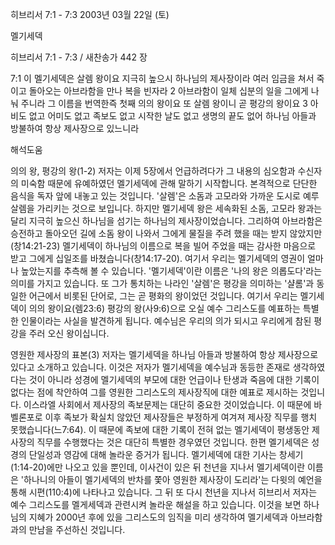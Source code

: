 히브리서 7:1 - 7:3 
2003년 03월 22일 (토)

멜기세덱



히브리서 7:1 - 7:3 / 새찬송가 442 장


7:1 이 멜기세덱은 살렘 왕이요 지극히 높으시 하나님의 제사장이라 여러 임금을 쳐서 죽이고 돌아오는 아브라함을 만나 복을 빈자라  2 아브라함이 일체 십분의 일을 그에게 나눠 주니라 그 이름을 번역한즉 첫째 의의 왕이요 또 살렘 왕이니 곧 평강의 왕이요  3 아비도 없고 어미도 없고 족보도 없고 시작한 날도 없고 생명의 끝도 없어 하나님 아들과 방불하여 항상 제사장으로 있느니라

해석도움





의의 왕, 평강의 왕(1-2)
저자는 이제 5장에서 언급하려다가 그 내용의 심오함과 수신자의 미숙함 때문에 유예하였던 멜기세덱에 관해 말하기 시작합니다.  본격적으로 단단한 음식을 독자 앞에 내놓고 있는 것입니다.  '살렘'은 소돔과 고모라와 가까운 도시로 예루살렘을 가리키는 것으로 보입니다.  하지만 멜기세덱 왕은 세속화된 소돔, 고모라 왕과는 달리 지극히 높으신 하나님을 섬기는 하나님의 제사장이었습니다.  그리하여 아브라함은 승전하고 돌아오던 길에 소돔 왕이 나와서 그에게 물질을 주려 했을 때는 받지 않았지만(창14:21-23) 멜기세덱이 하나님의 이름으로 복을 빌어 주었을 때는 감사한 마음으로 받고 그에게 십일조를 바쳤습니다(창14:17-20).  여기서 우리는 멜기세덱의 영권이 얼마나 높았는지를 추측해 볼 수 있습니다.  '멜기세덱'이란 이름은 '나의 왕은 의롭도다'라는 의미를 가지고 있습니다.  또 그가 통치하는 나라인 '살렘'은 평강을 의미하는 '샬롬'과 동일한 어근에서 비롯된 단어로, 그는 곧 평화의 왕이었던 것입니다.  여기서 우리는 멜기세덱이 의의 왕이요(렘23:6) 평강의 왕(사9:6)으로 오실 예수 그리스도를 예표하는 특별한 인물이라는 사실을 발견하게 됩니다.  예수님은 우리의 의가 되시고 우리에게 참된 평강을 주러 오신 왕이십니다.

영원한 제사장의 표본(3)
저자는 멜기세덱을 하나님 아들과 방불하여 항상 제사장으로 있다고 소개하고 있습니다.  이것은 저자가 멜기세덱을 예수님과 동등한 존재로 생각하였다는 것이 아니라 성경에 멜기세덱의 부모에 대한 언급이나 탄생과 죽음에 대한 기록이 없다는 점에 착안하여 그를 영원한 그리스도의 제사장직에 대한 예표로 제시하는 것입니다.  이스라엘 사회에서 제사장의 족보문제는 대단히 중요한 것이었습니다.  이 때문에 바벨론포로 이후 족보가 확실치 않았던 제사장들은 부정하게 여겨져 제사장 직무를 행치 못했습니다(느7:64).  이 때문에 족보에 대한 기록이 전혀 없는 멜기세덱이 평생동안 제사장의 직무를 수행했다는 것은 대단히 특별한 경우였던 것입니다.  한편 멜기세덱은 성경의 단일성과 영감에 대해 놀라운 증거가 됩니다.  멜기세덱에 대한 기사는 창세기(1:14-20)에만 나오고 있을 뿐인데, 이사건이 있은 뒤 천년을 지나서 멜기세덱이란 이름은 '하나니의 아들이 멜기세덱의 반차를 쫓아 영원한 제사장이 도리라'는 다윗의 예언을 통해 시편(110:4)에 나타나고 있습니다.  그 뒤 또 다시 천년을 지나서 히브리서 저자는 예수 그리스도를 멜게세덱과 관련시켜 놀라운 해설을 하고 있습니다.  이것을 보면 하나님의 지혜가 2000년 후에 있을 그리스도의 임직을 미리 생각하여 멜기세덱과 아브라함과의 만남을 주선하신 것입니다.